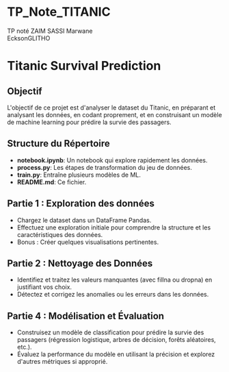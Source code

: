 # TP_Note_TITANIC
TP noté 
ZAIM SASSI Marwane<br>
EcksonGLITHO<br>

# Titanic Survival Prediction

## Objectif
L'objectif de ce projet est d'analyser le dataset du Titanic, en préparant et analysant les données, en codant proprement, et en construisant un modèle de machine learning pour prédire la survie des passagers.

## Structure du Répertoire

- **notebook.ipynb**: Un notebook qui explore rapidement les données.
- **process.py**: Les étapes de transformation du jeu de données.
- **train.py**: Entraîne plusieurs modèles de ML.
- **README.md**: Ce fichier.

## Partie 1 : Exploration des données
- Chargez le dataset dans un DataFrame Pandas.
- Effectuez une exploration initiale pour comprendre la structure et les caractéristiques des données.
- Bonus : Créer quelques visualisations pertinentes.

## Partie 2 : Nettoyage des Données
- Identifiez et traitez les valeurs manquantes (avec fillna ou dropna) en justifiant vos choix.
- Détectez et corrigez les anomalies ou les erreurs dans les données.

## Partie 4 : Modélisation et Évaluation
- Construisez un modèle de classification pour prédire la survie des passagers (régression logistique, arbres de décision, forêts aléatoires, etc.).
- Évaluez la performance du modèle en utilisant la précision et explorez d'autres métriques si approprié.
